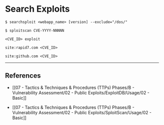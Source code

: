 # Search Exploits

```
$ searchsploit <webapp_name> [version] --exclude="/dos/"
```

```
$ sploitscan CVE-YYYY-NNNNN
```

```
<CVE_ID> exploit

site:rapid7.com <CVE_ID>

site:github.com <CVE_ID>
```

---
## References

- [[07 - Tactics & Techniques & Procedures (TTPs) Phases/B - Vulnerability Assessment/02 - Public Exploits/ExploitDB/Usage/02 - Basic]]

- [[07 - Tactics & Techniques & Procedures (TTPs) Phases/B - Vulnerability Assessment/02 - Public Exploits/SploitScan/Usage/02 - Basic]]